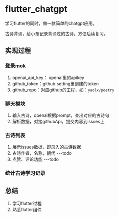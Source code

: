 # flutter_chatgpt

学习flutter的同时，做一款简单的chatgpt应用。

古诗背诵，给小孩记录背诵过的古诗，方便后续复习。

## 实现过程

### 登录mok

1. openai_api_key： openai里的apikey
3. github_token：github setting里创建的token
4. github_repo：对应github的工程，如：`yaolx/poetry`

### 聊天模块

1. 输入古诗，openai根据prompt，查出对应的古诗句
2. 解析数据，对接githubApi，提交内容到issues上

### 古诗列表

1. 展示issues数据，即录入的古诗数据
2. 古诗作者，名称，朝代  ---todo
3. 点赞、评论功能       ---todo

### 统计古诗学习记录

## 总结

1. 学习flutter过程
2. 熟悉flutter组件


